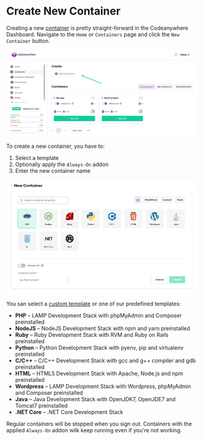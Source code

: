 # Create New Container

Creating a new [container](/getting-started/faq#what-is-a-container) is pretty straight-forward in the Codeanywhere Dashboard. Navigate to the <code>Home</code> or <code>Containers</code> page and click the <code>New Container</code> button.

<p><img src="/images/dashboard/containers/create-container-1.png" alt="Create new container" class="width-90"/></p>

To create a new container, you have to:

1.  Select a template
2.  Optionally apply the <code>Always-On</code> addon
3.  Enter the new container name

<p><img src="/images/dashboard/containers/create-container-2.png" alt="Create container modal" class="width-90"/></p>

You san select a [custom template](/custom-templates/create-new-template) or one of our predefined templates:

- **PHP** – LAMP Development Stack with phpMyAdmin and Composer preinstalled
- **NodeJS** – NodeJS Development Stack with npm and yarn preinstalled
- **Ruby** – Ruby Development Stack with RVM and Ruby on Rails preinstalled
- **Python** – Python Development Stack with pyenv, pip and virtualenv preinstalled
- **C/C++** – C/C++ Development Stack with gcc and g++ compiler and gdb preinstalled
- **HTML** – HTML5 Development Stack with Apache, Node.js and npm preinstalled
- **Wordpress** – LAMP Development Stack with Wordpress, phpMyAdmin and Composer preinstalled
- **Java** – Java Development Stack with OpenJDK7, OpenJDE7 and Tomcat7 preinstalled
- **.NET Core** – .NET Core Development Stack

Regular containers will be stopped when you sign out. Containers with the applied <code>Always-On</code> addon wilk keep running even if you're not working.

